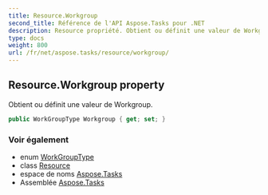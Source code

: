 ```yaml
---
title: Resource.Workgroup
second_title: Référence de l'API Aspose.Tasks pour .NET
description: Resource propriété. Obtient ou définit une valeur de Workgroup.
type: docs
weight: 800
url: /fr/net/aspose.tasks/resource/workgroup/
---
```

## Resource.Workgroup property

Obtient ou définit une valeur de Workgroup.

```csharp
public WorkGroupType Workgroup { get; set; }
```

### Voir également

* enum [WorkGroupType](../../workgrouptype/)
* class [Resource](../)
* espace de noms [Aspose.Tasks](../../resource/)
* Assemblée [Aspose.Tasks](../../../)


